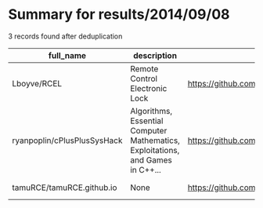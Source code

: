 
# Summary for results/2014/09/08
    
3 records found after deduplication

| full_name | description | html_url | matched_list | matched_count | pushed_at | size | stargazers_count | language | forks_count |
|-----------------------------|--------------------------------------------------------------------------------|------------------------------------------------|----------------|-----------------|---------------------------|--------|--------------------|------------|---------------|
| Lboyve/RCEL | Remote Control Electronic Lock | https://github.com/Lboyve/RCEL | ['rce'] | 1 | 2014-09-08 05:07:08+00:00 | 13360 | 0 | | 0 |
| ryanpoplin/cPlusPlusSysHack | Algorithms, Essential Computer Mathematics, Exploitations, and Games in C++... | https://github.com/ryanpoplin/cPlusPlusSysHack | ['exploit'] | 1 | 2014-09-08 04:18:01+00:00 | 124 | 0 | C++ | 0 |
| tamuRCE/tamuRCE.github.io | None | https://github.com/tamuRCE/tamuRCE.github.io | ['rce'] | 1 | 2014-09-08 23:25:51+00:00 | 148 | 0 | CSS | 0 |
